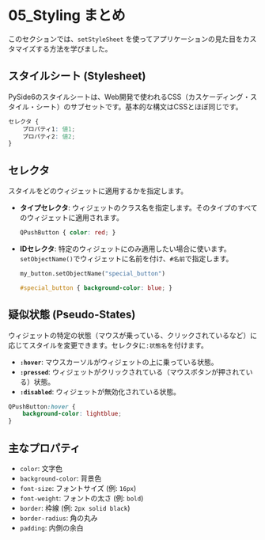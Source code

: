 # 05_Styling まとめ

このセクションでは、`setStyleSheet` を使ってアプリケーションの見た目をカスタマイズする方法を学びました。

## スタイルシート (Stylesheet)

PySide6のスタイルシートは、Web開発で使われるCSS（カスケーディング・スタイル・シート）のサブセットです。基本的な構文はCSSとほぼ同じです。

```css
セレクタ {
    プロパティ1: 値1;
    プロパティ2: 値2;
}
```

## セレクタ

スタイルをどのウィジェットに適用するかを指定します。

- **タイプセレクタ**: ウィジェットのクラス名を指定します。そのタイプのすべてのウィジェットに適用されます。
  ```css
  QPushButton { color: red; }
  ```

- **IDセレクタ**: 特定のウィジェットにのみ適用したい場合に使います。`setObjectName()`でウィジェットに名前を付け、`#名前`で指定します。
  ```python
  my_button.setObjectName("special_button")
  ```
  ```css
  #special_button { background-color: blue; }
  ```

## 疑似状態 (Pseudo-States)

ウィジェットの特定の状態（マウスが乗っている、クリックされているなど）に応じてスタイルを変更できます。セレクタに`:状態名`を付けます。

- **`:hover`**: マウスカーソルがウィジェットの上に乗っている状態。
- **`:pressed`**: ウィジェットがクリックされている（マウスボタンが押されている）状態。
- **`:disabled`**: ウィジェットが無効化されている状態。

```css
QPushButton:hover {
    background-color: lightblue;
}
```

## 主なプロパティ

- `color`: 文字色
- `background-color`: 背景色
- `font-size`: フォントサイズ (例: `16px`)
- `font-weight`: フォントの太さ (例: `bold`)
- `border`: 枠線 (例: `2px solid black`)
- `border-radius`: 角の丸み
- `padding`: 内側の余白
